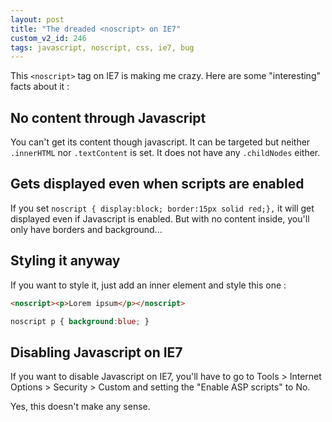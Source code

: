 ```yaml
---
layout: post
title: "The dreaded <noscript> on IE7"
custom_v2_id: 246
tags: javascript, noscript, css, ie7, bug
---
```


This `<noscript>` tag on IE7 is making me crazy. Here are some "interesting"
facts about it :

## No content through Javascript

You can't get its content though javascript. It can be targeted but neither
`.innerHTML` nor `.textContent` is set. It does not have any `.childNodes`
either.

## Gets displayed even when scripts are enabled

If you set `noscript { display:block; border:15px solid red;},` it will get
displayed even if Javascript is enabled. But with no content inside, you'll
only have borders and background...

## Styling it anyway

If you want to style it, just add an inner element and style this one :


```html
<noscript><p>Lorem ipsum</p></noscript>
```

```css
noscript p { background:blue; }
```

## Disabling Javascript on IE7

If you want to disable Javascript on IE7, you'll have to go to Tools >
Internet Options > Security > Custom and setting the "Enable ASP scripts" to
No.

Yes, this doesn't make any sense.

